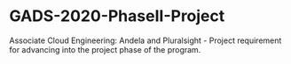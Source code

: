 # GADS-2020-PhaseII-Project
Associate Cloud Engineering: Andela and Pluralsight - Project  requirement for advancing into the project phase of the program.

